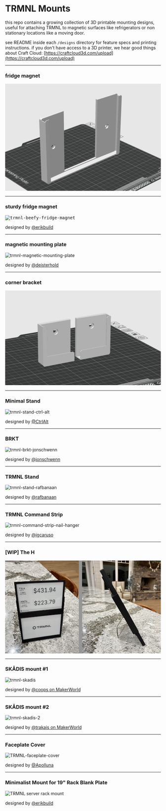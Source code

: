 # TRMNL Mounts

this repo contains a growing collection of 3D printable mounting designs, useful for attaching TRMNL to magnetic surfaces like refrigerators or non stationary locations like a moving door.

see README inside each `/designs` directory for feature specs and printing instructions. if you don't have access to a 3D printer, we hear good things about Craft Cloud:
[https://craftcloud3d.com/upload](https://craftcloud3d.com/upload)

---

### fridge magnet

<kbd>![trmnl-fridge-magnet-front-preview](https://github.com/usetrmnl/mounts/blob/main/designs/fridge_magnet/preview/front%20-%20fridge_mount_3.1.png)</kbd>

---

### sturdy fridge magnet

<kbd>![trmnl-beefy-fridge-magnet](https://github.com/user-attachments/assets/94493388-19e6-4f62-ac63-d2783833e840)</kbd>

designed by [@erikbuild](https://www.printables.com/model/1311911-trmnl-sturdy-fridge-magnet-mount)

---

### magnetic mounting plate

![trmnl-magnetic-mounting-plate](https://github.com/user-attachments/assets/dd6d9ed2-b7f8-42ac-bbcd-28ae6d58514a)

designed by [@deisterhold](https://makerworld.com/en/models/1388620-trmnl-magnetic-mounting-plate#profileId-1438495)

---

### corner bracket

![corner-bracket-front-preview](https://github.com/usetrmnl/mounts/blob/main/designs/corner_bracket/preview/front%20-%20corner_bracket_3.1.png)

---

### Minimal Stand

![trmnl-stand-ctrl-alt](https://github.com/user-attachments/assets/8961a014-4682-4642-9116-865eb9ef53d2)

designed by [@CtrlAlt](https://makerworld.com/en/models/1267576-trmnl-stand-for-e-ink-dashboard)

---

### BRKT

![trmnl-brkt-jonschwenn](https://github.com/user-attachments/assets/f2da76cc-3f02-43fa-8e09-d0f6700798a5)

designed by [@jonschwenn](https://www.printables.com/model/1194757-trmnl-brkt)

---

### TRMNL Stand

![trmnl-stand-rafbanaan](https://github.com/user-attachments/assets/cf788dc2-d9f1-4ea9-ad45-caf90f97bcdd)

designed by [@rafbanaan](https://makerworld.com/en/models/1094514)

---

### TRMNL Command Strip

![trmnl-command-strip-nail-hanger](https://github.com/user-attachments/assets/121c192b-0546-4b00-b399-dcc7c2c42017)

designed by [@jgcaruso](https://makerworld.com/en/models/1189641-trmnl-command-strip-nail)

---

### [WIP] The H

![the-h-wip-preview](https://github.com/usetrmnl/mounts/blob/main/designs/the_h/preview/the_h.jpeg)

---

### SKÅDIS mount #1

![trmnl-skadis](https://makerworld.bblmw.com/makerworld/model/US3a1af63a9befc2/design/2025-02-27_1cf7c90d0e8c5.jpg?x-oss-process=image/resize,w_1920/format,webp)

designed by [@coops on MakerWorld](https://makerworld.com/en/models/1156997-trmnl-skadis-mount)

---

### SKÅDIS mount #2

![trmnl-skadis-2](https://makerworld.bblmw.com/makerworld/model/US9294ab6415dfde/design/2025-05-30_9717154bdea87.jpg?x-oss-process=image/resize,w_1920/format,webp)

designed by [@trakais on MakerWorld](https://makerworld.com/en/models/1469457-tmrnl-mini-hook-for-ikea-skadis-pegboard#profileId-1533577)

---

### Faceplate Cover

![TRMNL-faceplate-cover](https://github.com/user-attachments/assets/98dc6752-ed4e-4154-b2af-a3f93717fdb0)

designed by [@Apolluna](https://www.printables.com/model/1313342-trmnl-faceplate-cover)

---

### Minimalist Mount for 19" Rack Blank Plate

![TRMNL server rack mount](https://github.com/user-attachments/assets/6decde3c-44fe-4ed6-8a67-bf33a5cfde78)

designed by [@erikbuild](https://www.printables.com/model/1316341-trmnl-minimalist-mount-for-19-rack-blank-plate)
